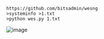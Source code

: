 	https://github.com/bitsadmin/wesng
	>systeminfo >1.txt
	>python wes.py 1.txt
![image](https://raw.githubusercontent.com/xiaoy-sec/Pentest_Note/master/img/104.png)
